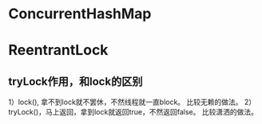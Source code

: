 # ConcurrentHashMap


# ReentrantLock
## tryLock作用，和lock的区别
1）lock(), 拿不到lock就不罢休，不然线程就一直block。 比较无赖的做法。
2）tryLock()，马上返回，拿到lock就返回true，不然返回false。 比较潇洒的做法。